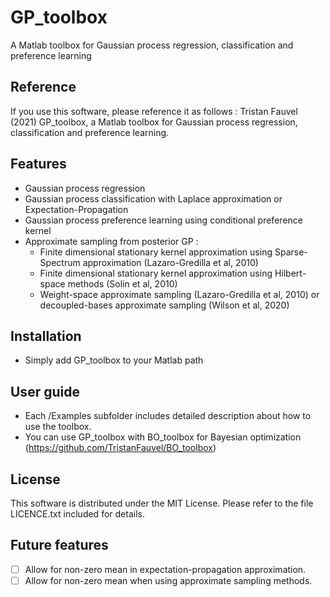 # GP_toolbox
 A Matlab toolbox for Gaussian process regression, classification and preference learning

## Reference
 If you use this software, please reference it as follows : Tristan Fauvel (2021) GP_toolbox, a Matlab toolbox for Gaussian process regression, classification and preference learning.

## Features
 * Gaussian process regression
 * Gaussian process classification with Laplace approximation or Expectation-Propagation
 * Gaussian process preference learning using conditional preference kernel
 * Approximate sampling from posterior GP :
   * Finite dimensional stationary kernel approximation using Sparse-Spectrum approximation (Lazaro-Gredilla et al, 2010)
   * Finite dimensional stationary kernel approximation using Hilbert-space methods (Solin et al, 2010)
   * Weight-space approximate sampling (Lazaro-Gredilla et al, 2010) or decoupled-bases approximate sampling (Wilson et al, 2020)

## Installation
   * Simply add GP_toolbox to your Matlab path

## User guide
   * Each /Examples subfolder includes detailed description about how to use the toolbox. 
   * You can use GP_toolbox with BO_toolbox for Bayesian optimization (https://github.com/TristanFauvel/BO_toolbox)


## License
   This software is distributed under the MIT License. Please refer to the file LICENCE.txt included for details.

## Future features
- [ ] Allow for non-zero mean in expectation-propagation approximation.
- [ ] Allow for non-zero mean when using approximate sampling methods.
